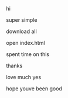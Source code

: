 hi 

super simple

download all

open index.html

spent time on this

thanks

love much yes

hope youve been good
